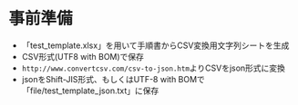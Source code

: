 # 事前準備

- 「test_template.xlsx」を用いて手順書からCSV変換用文字列シートを生成
- CSV形式(UTF8 with BOM)で保存
- `http://www.convertcsv.com/csv-to-json.htm`よりCSVをjson形式に変換
- jsonをShift-JIS形式、もしくはUTF-8 with BOMで「file/test_template_json.txt」に保存
